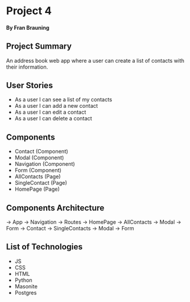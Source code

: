 # Project 4
#### By Fran Brauning

## Project Summary

An address book web app where a user can create a list of contacts with their information.


## User Stories

- As a user I can see a list of my contacts
- As a user I can add a new contact
- As a user I can edit a contact
- As a user I can delete a contact


## Components

- Contact (Component)
- Modal (Component)
- Navigation (Component)
- Form (Component)
- AllContacts (Page)
- SingleContact (Page)
- HomePage (Page)


## Components Architecture

-> App
  -> Navigation
  -> Routes
    -> HomePage
    -> AllContacts
      -> Modal
        -> Form
      -> Contact
    -> SingleContacts
      -> Modal
        -> Form


## List of Technologies

- JS
- CSS
- HTML
- Python
- Masonite
- Postgres

